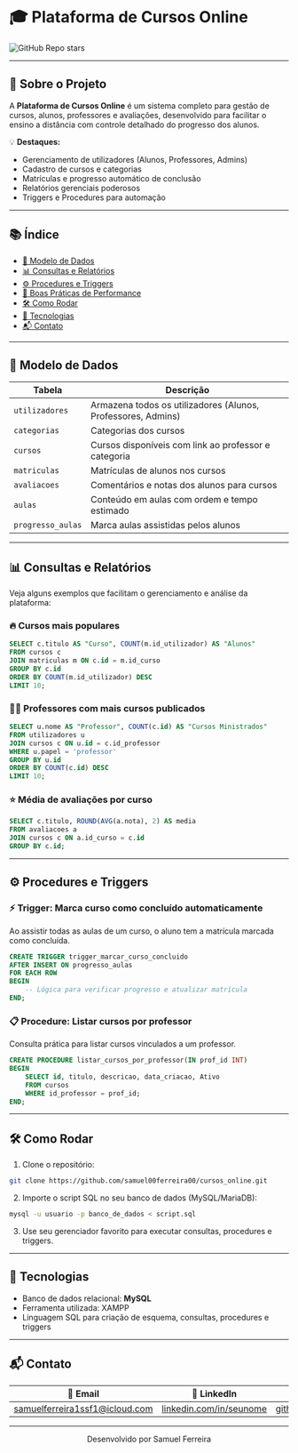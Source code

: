 
# 🎓 Plataforma de Cursos Online

![GitHub Repo stars](https://img.shields.io/github/stars/samuel00ferreira00/cursos_online?style=social)
 
---

## 🚀 Sobre o Projeto

A **Plataforma de Cursos Online** é um sistema completo para gestão de cursos, alunos, professores e avaliações, desenvolvido para facilitar o ensino a distância com controle detalhado do progresso dos alunos.

💡 **Destaques:**
- Gerenciamento de utilizadores (Alunos, Professores, Admins)
- Cadastro de cursos e categorias
- Matrículas e progresso automático de conclusão
- Relatórios gerenciais poderosos
- Triggers e Procedures para automação

---

## 📚 Índice

- [💾 Modelo de Dados](#-modelo-de-dados)
- [📊 Consultas e Relatórios](#-consultas-e-relatórios)
- [⚙️ Procedures e Triggers](#️-procedures-e-triggers)
- [🚀 Boas Práticas de Performance](#-boas-práticas-de-performance)
- [🛠 Como Rodar](#-como-rodar)
- [🧰 Tecnologias](#-tecnologias)
- [📬 Contato](#-contato)

---

## 💾 Modelo de Dados

Tabela | Descrição
--- | ---
`utilizadores` | Armazena todos os utilizadores (Alunos, Professores, Admins)
`categorias` | Categorias dos cursos
`cursos` | Cursos disponíveis com link ao professor e categoria
`matriculas` | Matrículas de alunos nos cursos
`avaliacoes` | Comentários e notas dos alunos para cursos
`aulas` | Conteúdo em aulas com ordem e tempo estimado
`progresso_aulas` | Marca aulas assistidas pelos alunos

---

## 📊 Consultas e Relatórios

Veja alguns exemplos que facilitam o gerenciamento e análise da plataforma:

### 🔥 Cursos mais populares

```sql
SELECT c.titulo AS "Curso", COUNT(m.id_utilizador) AS "Alunos"
FROM cursos c
JOIN matriculas m ON c.id = m.id_curso
GROUP BY c.id
ORDER BY COUNT(m.id_utilizador) DESC
LIMIT 10;
```

### 👩‍🏫 Professores com mais cursos publicados

```sql
SELECT u.nome AS "Professor", COUNT(c.id) AS "Cursos Ministrados"
FROM utilizadores u
JOIN cursos c ON u.id = c.id_professor
WHERE u.papel = 'professor'
GROUP BY u.id
ORDER BY COUNT(c.id) DESC
LIMIT 10;
```

### ⭐ Média de avaliações por curso

```sql
SELECT c.titulo, ROUND(AVG(a.nota), 2) AS media
FROM avaliacoes a
JOIN cursos c ON a.id_curso = c.id
GROUP BY c.id;
```

---

## ⚙️ Procedures e Triggers

### ⚡ Trigger: Marca curso como concluído automaticamente

Ao assistir todas as aulas de um curso, o aluno tem a matrícula marcada como concluída.

```sql
CREATE TRIGGER trigger_marcar_curso_concluido
AFTER INSERT ON progresso_aulas
FOR EACH ROW
BEGIN
    -- Lógica para verificar progresso e atualizar matrícula
END;
```

### 📋 Procedure: Listar cursos por professor

Consulta prática para listar cursos vinculados a um professor.

```sql
CREATE PROCEDURE listar_cursos_por_professor(IN prof_id INT)
BEGIN
    SELECT id, titulo, descricao, data_criacao, Ativo
    FROM cursos
    WHERE id_professor = prof_id;
END;
```

---


## 🛠 Como Rodar

1. Clone o repositório:
```bash
git clone https://github.com/samuel00ferreira00/cursos_online.git
```

2. Importe o script SQL no seu banco de dados (MySQL/MariaDB):

```bash
mysql -u usuario -p banco_de_dados < script.sql
```

3. Use seu gerenciador favorito para executar consultas, procedures e triggers.

---

## 🧰 Tecnologias

- Banco de dados relacional: **MySQL** 
- Ferramenta utilizada: XAMPP
- Linguagem SQL para criação de esquema, consultas, procedures e triggers

---

## 📬 Contato

| 📧 Email            | 🔗 LinkedIn                        | 🐱 GitHub                       |
|---------------------|----------------------------------|--------------------------------|
| samuelferreira1ssf1@icloud.com  | [linkedin.com/in/seunome](https://linkedin.com/in/seunome) | [github.com/seunome](https://github.com/samuel00ferreira00) |

---

<p align="center">
  Desenvolvido por  Samuel Ferreira
</p>
